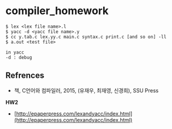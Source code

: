 # compiler_homework

```
$ lex <lex file name>.l
$ yacc -d <yacc file name>.y
$ cc y.tab.c lex.yy.c main.c syntax.c print.c [and so on] -ll
$ a.out <test file>

in yacc
-d : debug
```

Refrences
---

- 책, C언어와 컴파일러, 2015, (유재우, 최재영, 신경희), SSU Press

**HW2**
- [http://epaperpress.com/lexandyacc/index.html](http://epaperpress.com/lexandyacc/index.html)
